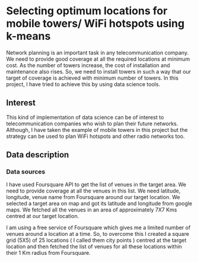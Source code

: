 # Selecting optimum locations for mobile towers/ WiFi hotspots using k-means
Network planning is an important task in any telecommunication company. We need to provide good coverage at all the required locations at minimum cost. As the number of towers increase, the cost of installation and maintenance also rises. So, we need to install towers in such a way that our target of coverage is achieved with minimum number of towers. In this project, I have tried to achieve this by using data science tools.

## Interest

This kind of implementation of data science can be of interest to telecommunication companies who wish to plan their future networks. Although, I have taken the example of mobile towers in this project but the strategy can be used to plan WiFi hotspots and other radio networks too.

## Data description

### Data sources

I have used Foursquare API to get the list of venues in the target area. We need to provide coverage at all the venues in this list. We need latitude, longitude, venue name from Foursquare around our target location. We selected a target area on map and got its latitude and longitude from google maps. We fetched all the venues in an area of approximately 7X7 Kms centred at our target location.

I am using a free service of Foursquare which gives me a limited number of venues around a location at a time. So, to overcome this I created a square grid (5X5) of 25 locations ( I called them city points ) centred at the target location and then fetched the list of venues for all these locations within their 1 Km radius from Foursquare.
